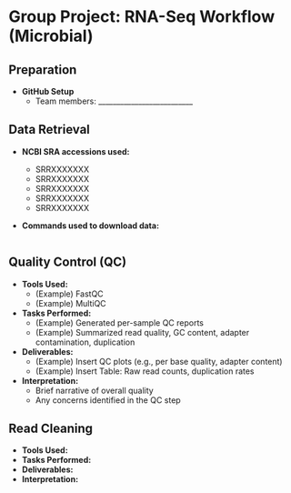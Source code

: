 # Group Project: RNA-Seq Workflow (Microbial)

## Preparation
- **GitHub Setup**
  - Team members: __________________________  

## Data Retrieval
- **NCBI SRA accessions used:**
  - SRRXXXXXXX
  - SRRXXXXXXX
  - SRRXXXXXXX
  - SRRXXXXXXX
  - SRRXXXXXXX

- **Commands used to download data:**
  ```bash  wget "ftp.sra.ebi.ac.uk/vol1/fastq/SRR890/006/SRR8909476/SRR8909476_1.fastq.gz", wget "ftp.sra.ebi.ac.uk/vol1/fastq/SRR890/006/SRR8909476/SRR8909476_2.fastq.gz"


## Quality Control (QC)
- **Tools Used:** 
  - (Example) FastQC
  - (Example) MultiQC
- **Tasks Performed:**  
  - (Example) Generated per-sample QC reports  
  - (Example) Summarized read quality, GC content, adapter contamination, duplication  
- **Deliverables:**  
  - (Example) Insert QC plots (e.g., per base quality, adapter content)  
  - (Example) Insert Table: Raw read counts, duplication rates  
- **Interpretation:**  
  - Brief narrative of overall quality  
  - Any concerns identified in the QC step  

## Read Cleaning
- **Tools Used:** 
- **Tasks Performed:**  
- **Deliverables:**  
- **Interpretation:**  

